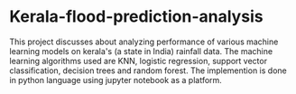 # Kerala-flood-prediction-analysis
This project discusses about analyzing performance of various machine learning models on kerala's (a state in India) rainfall data. 
The machine learning algorithms used are KNN, logistic regression, support vector classification, decision trees and random forest.
The implemention is done in python language using jupyter notebook as a platform.
